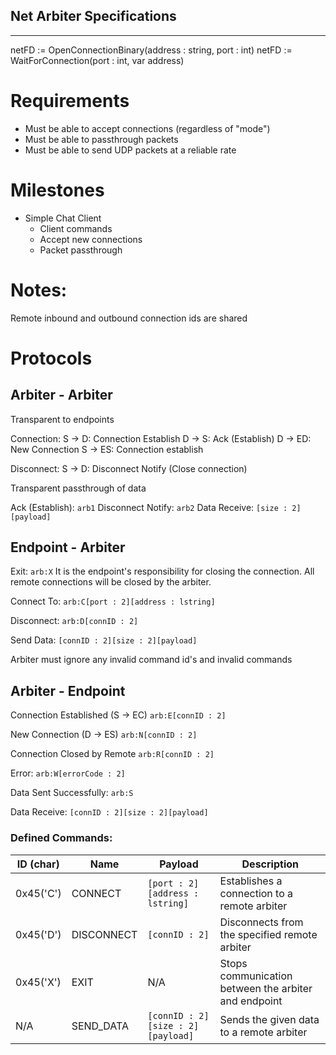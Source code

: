 ## Net Arbiter Specifications
-----

netFD := OpenConnectionBinary(address : string, port : int)
netFD := WaitForConnection(port : int, var address)

# Requirements
- Must be able to accept connections (regardless of "mode")
- Must be able to passthrough packets
- Must be able to send UDP packets at a reliable rate

# Milestones
- Simple Chat Client
  - Client commands
  - Accept new connections
  - Packet passthrough
  
# Notes:
Remote inbound and outbound connection ids are shared

# Protocols
## Arbiter  - Arbiter
Transparent to endpoints

Connection:
S -> D: Connection Establish 
D -> S: Ack (Establish)
D -> ED: New Connection
S -> ES: Connection establish

Disconnect:
S -> D: Disconnect Notify
(Close connection)

Transparent passthrough of data

Ack (Establish):
```arb1```
Disconnect Notify:
```arb2```
Data Receive:
```[size : 2][payload]```

## Endpoint - Arbiter
Exit:
```arb:X```
It is the endpoint's responsibility for closing the connection.
All remote connections will be closed by the arbiter.

Connect To:
```arb:C[port : 2][address : lstring]```

Disconnect:
```arb:D[connID : 2]```

Send Data:
```[connID : 2][size : 2][payload]```

Arbiter must ignore any invalid command id's and invalid commands

## Arbiter - Endpoint
Connection Established (S -> EC)
```arb:E[connID : 2]```

New Connection (D -> ES)
```arb:N[connID : 2]```

Connection Closed by Remote
```arb:R[connID : 2]``` 

Error:
```arb:W[errorCode : 2]```

Data Sent Successfully:
```arb:S```

Data Receive:
```[connID : 2][size : 2][payload]```

### Defined Commands:

| ID (char) | Name | Payload | Description |
|-----------|------------|---------------------------------------|------------------------------------------------------|
| 0x45('C') | CONNECT    | ```[port : 2][address : lstring]```   | Establishes a connection to a remote arbiter         |
| 0x45('D') | DISCONNECT | ```[connID : 2]```                    | Disconnects from the specified remote arbiter        |
| 0x45('X') | EXIT       | N/A                                   | Stops communication between the arbiter and endpoint |
|    N/A    | SEND_DATA  | ```[connID : 2][size : 2][payload]``` | Sends the given data to a remote arbiter             |
